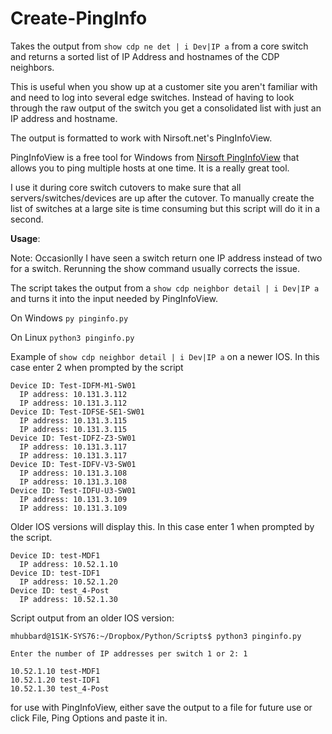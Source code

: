 # Create-PingInfo
Takes the output from `show cdp ne det | i Dev|IP a` from a core switch and returns a sorted list of IP Address and hostnames of the CDP neighbors.

This is useful when you show up at a customer site you aren't familiar with and need to log into several edge switches. Instead of having to look through the raw output of the switch you get a consolidated list with just an IP address and hostname.

The output is formatted to work with Nirsoft.net's PingInfoView.

PingInfoView is a free tool for Windows from [Nirsoft PingInfoView](http://www.nirsoft.net/utils/multiple_ping_tool.html) that
allows you to ping multiple hosts at one time. It is a really great tool.

I use it during core switch cutovers to make sure that all servers/switches/devices are up after the cutover. To manually create the list of switches at a large site is time consuming but this script will do it in a second.

**Usage**:

Note: Occasionlly I have seen a switch return one IP address instead of two for a switch. Rerunning the show command usually corrects the issue.

The script takes the output from a `show cdp neighbor detail | i Dev|IP a` and turns it into the input needed
by PingInfoView.

On Windows `py pinginfo.py`

On Linux `python3 pinginfo.py`

Example of `show cdp neighbor detail | i Dev|IP a` on a newer IOS. 
In this case enter 2 when prompted by the script
```
Device ID: Test-IDFM-M1-SW01
  IP address: 10.131.3.112
  IP address: 10.131.3.112
Device ID: Test-IDFSE-SE1-SW01
  IP address: 10.131.3.115
  IP address: 10.131.3.115
Device ID: Test-IDFZ-Z3-SW01
  IP address: 10.131.3.117
  IP address: 10.131.3.117
Device ID: Test-IDFV-V3-SW01
  IP address: 10.131.3.108
  IP address: 10.131.3.108
Device ID: Test-IDFU-U3-SW01
  IP address: 10.131.3.109
  IP address: 10.131.3.109
```  
Older IOS versions will display this. In this case enter 1 when prompted by the script.
```
Device ID: test-MDF1
  IP address: 10.52.1.10
Device ID: test-IDF1
  IP address: 10.52.1.20
Device ID: test_4-Post
  IP address: 10.52.1.30
```

Script output from an older IOS version:
```
mhubbard@1S1K-SYS76:~/Dropbox/Python/Scripts$ python3 pinginfo.py

Enter the number of IP addresses per switch 1 or 2: 1

10.52.1.10 test-MDF1
10.52.1.20 test-IDF1
10.52.1.30 test_4-Post
 ```

for use with PingInfoView, either save the output to a file for future use or click File, Ping Options and paste it in. 
